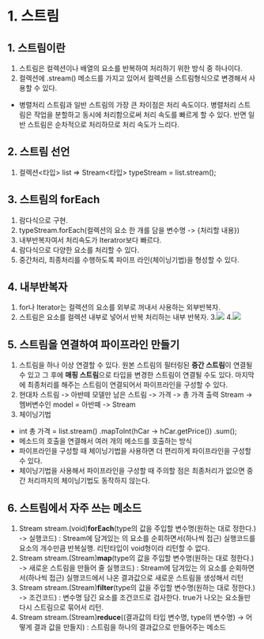 # 1. 스트림
## 1. 스트림이란
1. 스트림은 컬렉션이나 배열의 요소를 반복하여 처리하기 위한 방식 중 하나이다.
2. 컬렉션에 .stream() 메소드를 가지고 있어서 컬렉션을 스트림형식으로 변경해서 사용할 수 있다.
* 병렬처리 스트림과 일반 스트림의 가장 큰 차이점은 처리 속도이다. 병렬처리 스트림은 작업을 분할하고 동시에 처리함으로써 처리 속도를 빠르게 할 수 있다. 반면 일반 스트림은 순차적으로 처리하므로 처리 속도가 느리다.

## 2. 스트림 선언
1. 컬렉션<타입> list =>
    Stream<타입> typeStream = list.stream();

## 3. 스트림의 forEach
1. 람다식으로 구현.
2. typeStream.forEach(컬렉션의 요소 한 개를 담을 변수명 -> {처리할 내용})
3. 내부반복자여서 처리속도가 Iteratror보다 빠르다.
4. 람다식으로 다양한 요소를 처리할 수 있다.
5. 중간처리, 최종처리를 수행하도록 파이프 라인(체이닝기법)을 형성할 수 있다.

## 4. 내부반복자
1. for나 Iterator는 컬렉션의 요소를 외부로 꺼내서 사용하는 외부반복자.
2. 스트림은 요소를 컬렉션 내부로 넣어서 반복 처리하는 내부 반복자.
3.<img src="image/외부반복자.jpg">
4.<img src="image/내부반복자.jpg">

## 5. 스트림을 연결하여 파이프라인 만들기
1. 스트림을 하나 이상 연결할 수 있다. 
원본 스트림의 필터링된 <b>중간 스트림</b>이 연결될 수 있고 
그 후에 <b>매핑 스트림</b>으로 타입을 변경한 스트림이 연결될 수도 있다. 
마지막에 최종처리를 해주는 스트림이 연결되어서 파이프라인을 구성할 수 있다.
2. 현대차 스트림 -> 아반떼 모델만 남은 스트림 -> 가격 -> 총 가격 출력
    Stream<HyundaiCar> -> 멤버변수인 model = 아반떼 -> Stream<Integer>
3. 체이닝기법
- int 총 가격 = list<HyundaiCar>.stream()
                            .mapToInt(hCar -> hCar.getPrice())
                            .sum();
- 메소드의 호출을 연결해서 여러 개의 메소드를 호출하는 방식
- 파이프라인을 구성할 때 체이닝기법을 사용하면 더 편리하게 파이프라인을 구성할 수 있다.
- 체이닝기법을 사용해서 파이프라인을 구성할 때 주의할 점은 최종처리가 없으면 중간 처리까지의 체이닝기법도 동작하지 않는다.

## 6. 스트림에서 자주 쓰는 메소드
1. Stream<type> stream.(void)<b>forEach</b>(type의 값을 주입할 변수명(원하는 대로 정한다.) -> 실행코드) 
: Stream에 담겨있는 <type>의 요소를 순회하면서(하나씩 접근) 실행코드를 요소의 개수만큼 반복실행. 리턴타입이 void형이라 리턴할 수 없다.
2. Stream<type> stream.(Stream<type>)<b>map</b>(type의 값을 주입할 변수명(원하는 대로 정한다.) -> 새로운 스트림을 만들어 줄 실행코드)
: Stream에 담겨있는 <type>의 요소를 순회하면서(하나씩 접근) 실행코드에서 나온 결과값으로 새로운 스트림을 생성해서 리턴
3. Stream<type> stream.(Stream<type>)<b>filter</b>(type의 값을 주입할 변수명(원하는 대로 정한다.) -> 조건코드) 
: 변수명 담긴 요소를 조건코드로 검사한다. true가 나오는 요소들만 다시 스트림으로 묶어서 리턴.
4. Stream<type> stream.(Stream<type>)<b>reduce</b>((결과값의 타입 변수명, type의 변수명) -> 어떻게 결과 값을 만들지)
: 스트림을 하나의 결과값으로 만들어주는 메소드